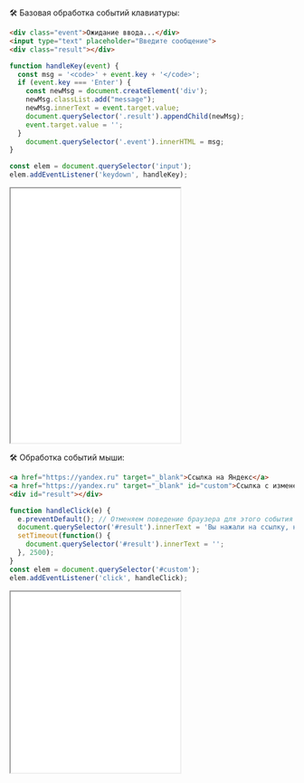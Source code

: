 🛠 Базовая обработка событий клавиатуры:

```html
<div class="event">Ожидание ввода...</div>
<input type="text" placeholder="Введите сообщение">
<div class="result"></div>
```

```js
function handleKey(event) {
  const msg = '<code>' + event.key + '</code>';
  if (event.key === 'Enter') {
    const newMsg = document.createElement('div');
    newMsg.classList.add("message");
    newMsg.innerText = event.target.value;
    document.querySelector('.result').appendChild(newMsg);
    event.target.value = '';
  }
    document.querySelector('.event').innerHTML = msg;
}

const elem = document.querySelector('input');
elem.addEventListener('keydown', handleKey);
```

<iframe title="Обработка событий клавиатуры — Element.addEventListener() — Дока" src="../demos/keyboard-events/index.html" height="450"></iframe>

🛠 Обработка событий мыши:

```html
<a href="https://yandex.ru" target="_blank">Ссылка на Яндекс</a>
<a href="https://yandex.ru" target="_blank" id="custom">Ссылка с измененным поведением</a>
<div id="result"></div>
```

```js
function handleClick(e) {
  e.preventDefault(); // Отменяем поведение браузера для этого события
  document.querySelector('#result').innerText = 'Вы нажали на ссылку, но ничего не произошло!';
  setTimeout(function() {
    document.querySelector('#result').innerText = '';
  }, 2500);
}
const elem = document.querySelector('#custom');
elem.addEventListener('click', handleClick);
```

<iframe title="Обработка событий мыши — Element.addEventListener() — Дока" src="../demos/mouse-events/index.html" height="320"></iframe>
